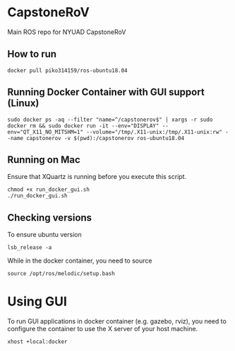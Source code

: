 # CapstoneRoV
 Main ROS repo for NYUAD CapstoneRoV

## How to run

```
docker pull piko314159/ros-ubuntu18.04
```

## Running Docker Container with GUI support (Linux)

```
sudo docker ps -aq --filter "name=^/capstonerov$" | xargs -r sudo docker rm && sudo docker run -it --env="DISPLAY" --env="QT_X11_NO_MITSHM=1" --volume="/tmp/.X11-unix:/tmp/.X11-unix:rw" --name capstonerov -v $(pwd):/capstonerov ros-ubuntu18.04
```

## Running on Mac

Ensure that XQuartz is running before you execute this script.

```
chmod +x run_docker_gui.sh
./run_docker_gui.sh
```


## Checking versions

To ensure ubuntu version
```
lsb_release -a
```

While in the docker container, you need to source
```
source /opt/ros/melodic/setup.bash
```

# Using GUI

To run GUI applications in docker container (e.g. gazebo, rviz), you need to configure the container to use the X server of your host machine.

```
xhost +local:docker
```
